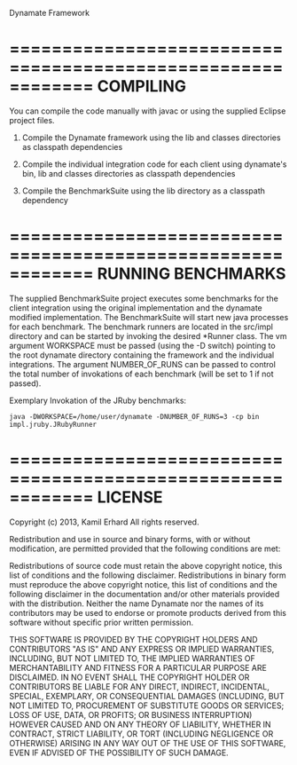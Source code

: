 Dynamate Framework

============================================================
COMPILING
============================================================
You can compile the code manually with javac or using the supplied Eclipse project files.

1. Compile the Dynamate framework using the lib and classes directories as classpath dependencies

2. Compile the individual integration code for each client using dynamate's bin, lib and classes directories as classpath dependencies

3. Compile the BenchmarkSuite using the lib directory as a classpath dependency

============================================================
RUNNING BENCHMARKS
============================================================
The supplied BenchmarkSuite project executes some benchmarks for the client integration using the original implementation and the dynamate modified implementation. The BenchmarkSuite will start new java processes for each benchmark. The benchmark runners are located in the src/impl directory and can be started by invoking the desired *Runner class.
The vm argument WORKSPACE must be passed (using the -D switch) pointing to the root dynamate directory containing the framework and the individual integrations. The argument NUMBER_OF_RUNS can be passed to control the total number of invokations of each benchmark (will be set to 1 if not passed).

Exemplary Invokation of the JRuby benchmarks:

    java -DWORKSPACE=/home/user/dynamate -DNUMBER_OF_RUNS=3 -cp bin impl.jruby.JRubyRunner
    
============================================================
LICENSE
============================================================
Copyright (c) 2013, Kamil Erhard
All rights reserved.

Redistribution and use in source and binary forms, with or without modification, are permitted provided that the following conditions are met:

Redistributions of source code must retain the above copyright notice, this list of conditions and the following disclaimer.
Redistributions in binary form must reproduce the above copyright notice, this list of conditions and the following disclaimer in the documentation and/or other materials provided with the distribution.
Neither the name Dynamate nor the names of its contributors may be used to endorse or promote products derived from this software without specific prior written permission.

THIS SOFTWARE IS PROVIDED BY THE COPYRIGHT HOLDERS AND CONTRIBUTORS "AS IS" AND ANY EXPRESS OR IMPLIED WARRANTIES, INCLUDING, BUT NOT LIMITED TO, THE IMPLIED WARRANTIES OF MERCHANTABILITY AND FITNESS FOR A
PARTICULAR PURPOSE ARE DISCLAIMED. IN NO EVENT SHALL THE COPYRIGHT HOLDER OR CONTRIBUTORS BE LIABLE FOR ANY DIRECT, INDIRECT, INCIDENTAL, SPECIAL, EXEMPLARY, OR CONSEQUENTIAL DAMAGES (INCLUDING, BUT NOT LIMITED TO,
PROCUREMENT OF SUBSTITUTE GOODS OR SERVICES; LOSS OF USE, DATA, OR PROFITS; OR BUSINESS INTERRUPTION) HOWEVER CAUSED AND ON ANY THEORY OF LIABILITY, WHETHER IN CONTRACT, STRICT LIABILITY, OR TORT
(INCLUDING NEGLIGENCE OR OTHERWISE) ARISING IN ANY WAY OUT OF THE USE OF THIS SOFTWARE, EVEN IF ADVISED OF THE POSSIBILITY OF SUCH DAMAGE.
